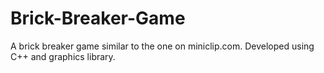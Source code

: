 # Brick-Breaker-Game
A brick breaker game similar to the one on miniclip.com. Developed using C++ and graphics library.
